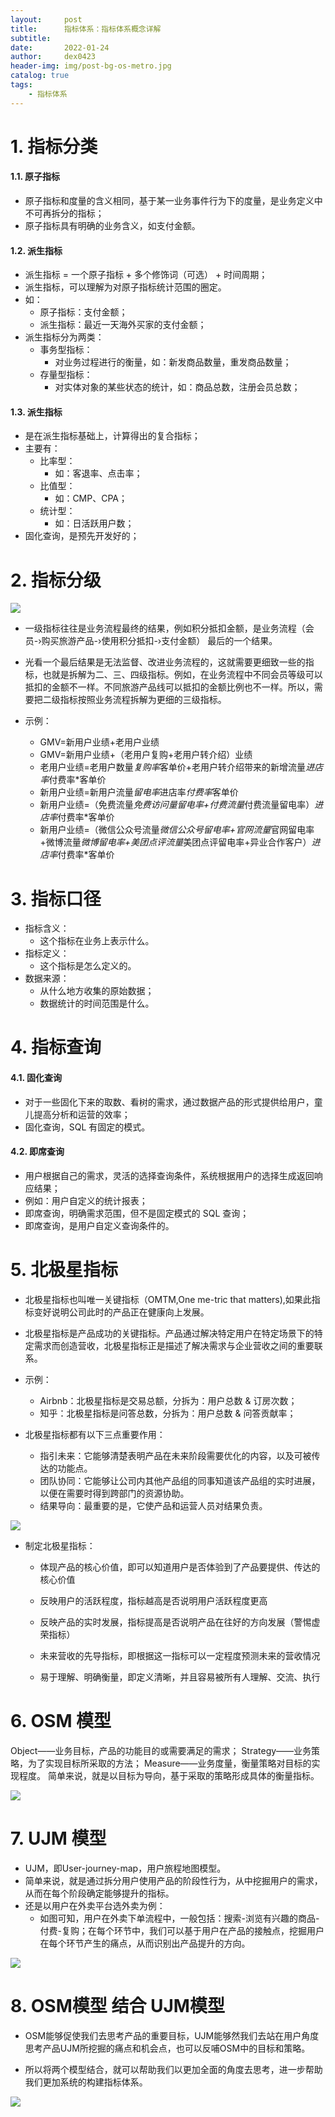 ```yaml
---
layout:     post
title:      指标体系：指标体系概念详解
subtitle:   
date:       2022-01-24
author:     dex0423
header-img: img/post-bg-os-metro.jpg
catalog: true
tags:
    - 指标体系
---
```



# 1. 指标分类

#### 1.1. 原子指标

- 原子指标和度量的含义相同，基于某一业务事件行为下的度量，是业务定义中不可再拆分的指标；
- 原子指标具有明确的业务含义，如支付金额。

#### 1.2. 派生指标

- 派生指标 = 一个原子指标 + 多个修饰词（可选） + 时间周期；
- 派生指标，可以理解为对原子指标统计范围的圈定。
- 如：    
    - 原子指标：支付金额；
    - 派生指标：最近一天海外买家的支付金额；
- 派生指标分为两类：
    - 事务型指标：
        - 对业务过程进行的衡量，如：新发商品数量，重发商品数量；
    - 存量型指标：
        - 对实体对象的某些状态的统计，如：商品总数，注册会员总数；

####  1.3. 派生指标

- 是在派生指标基础上，计算得出的复合指标；
- 主要有：
    - 比率型：
        - 如：客退率、点击率；
    - 比值型：
        - 如：CMP、CPA；
    - 统计型：
        - 如：日活跃用户数；
- 固化查询，是预先开发好的；

# 2. 指标分级

![]({{site.baseurl}}/img-post/指标体系-1.jpg)

- 一级指标往往是业务流程最终的结果，例如积分抵扣金额，是业务流程（会员-›购买旅游产品-›使用积分抵扣-›支付金额） 最后的一个结果。
- 光看一个最后结果是无法监督、改进业务流程的，这就需要更细致一些的指标，也就是拆解为二、三、四级指标。例如，在业务流程中不同会员等级可以抵扣的金额不一样。不同旅游产品线可以抵扣的金额比例也不一样。所以，需要把二级指标按照业务流程拆解为更细的三级指标。  

- 示例：
    - GMV=新用户业绩+老用户业绩
    - GMV=新用户业绩+（老用户复购+老用户转介绍）业绩
    - 老用户业绩=老用户数量*复购率*客单价+老用户转介绍带来的新增流量*进店率*付费率*客单价
    - 新用户业绩=新用户流量*留电率*进店率*付费率*客单价
    - 新用户业绩=（免费流量*免费访问量留电率+付费流量*付费流量留电率）*进店率*付费率*客单价
    - 新用户业绩=（微信公众号流量*微信公众号留电率+官网流量*官网留电率+微博流量*微博留电率+美团点评流量*美团点评留电率+异业合作客户）*进店率*付费率*客单价

# 3. 指标口径

- 指标含义：
    - 这个指标在业务上表示什么。
- 指标定义：
    - 这个指标是怎么定义的。
- 数据来源：
    - 从什么地方收集的原始数据；
    - 数据统计的时间范围是什么。

# 4. 指标查询

#### 4.1. 固化查询

- 对于一些固化下来的取数、看树的需求，通过数据产品的形式提供给用户，童儿提高分析和运营的效率；
- 固化查询，SQL 有固定的模式。

#### 4.2. 即席查询

- 用户根据自己的需求，灵活的选择查询条件，系统根据用户的选择生成返回响应结果；
- 例如：用户自定义的统计报表；
- 即席查询，明确需求范围，但不是固定模式的 SQL 查询；
- 即席查询，是用户自定义查询条件的。


# 5. 北极星指标

- 北极星指标也叫唯一关键指标（OMTM,One me-tric that matters),如果此指标变好说明公司此时的产品正在健康向上发展。
- 北极星指标是产品成功的关键指标。产品通过解决特定用户在特定场景下的特定需求而创造营收，北极星指标正是描述了解决需求与企业营收之间的重要联系。

- 示例：
    - Airbnb：北极星指标是交易总额，分拆为：用户总数 & 订房次数；
    - 知乎：北极星指标是问答总数，分拆为：用户总数 & 问答贡献率；

- 北极星指标都有以下三点重要作用：
    - 指引未来：它能够清楚表明产品在未来阶段需要优化的内容，以及可被传达的功能点。
    - 团队协同：它能够让公司内其他产品组的同事知道该产品组的实时进展，以便在需要时得到跨部门的资源协助。
    - 结果导向：最重要的是，它使产品和运营人员对结果负责。


![]({{site.baseurl}}/img-post/指标体系-1.jpg)

- 制定北极星指标：

    - 体现产品的核心价值，即可以知道用户是否体验到了产品要提供、传达的核心价值
    
    - 反映用户的活跃程度，指标越高是否说明用户活跃程度更高
    
    - 反映产品的实时发展，指标提高是否说明产品在往好的方向发展（警惕虚荣指标）
    
    - 未来营收的先导指标，即根据这一指标可以一定程度预测未来的营收情况
    
    - 易于理解、明确衡量，即定义清晰，并且容易被所有人理解、交流、执行

# 6. OSM 模型

Object——业务目标，产品的功能目的或需要满足的需求；
Strategy——业务策略，为了实现目标所采取的方法；
Measure——业务度量，衡量策略对目标的实现程度。
简单来说，就是以目标为导向，基于采取的策略形成具体的衡量指标。

![]({{site.baseurl}}/img-post/指标体系-2.jpg)

# 7. UJM 模型
     
- UJM，即User-journey-map，用户旅程地图模型。
- 简单来说，就是通过拆分用户使用产品的阶段性行为，从中挖掘用户的需求，从而在每个阶段确定能够提升的指标。
- 还是以用户在外卖平台选外卖为例：
    - 如图可知，用户在外卖下单流程中，一般包括：搜索-浏览有兴趣的商品-付费-复购；在每个环节中，我们可以基于用户在产品的接触点，挖掘用户在每个环节产生的痛点，从而识别出产品提升的方向。
    
![]({{site.baseurl}}/img-post/指标体系-3.jpg)
    
# 8. OSM模型 结合 UJM模型

- OSM能够促使我们去思考产品的重要目标，UJM能够然我们去站在用户角度思考产品UJM所挖掘的痛点和机会点，也可以反哺OSM中的目标和策略。

- 所以将两个模型结合，就可以帮助我们以更加全面的角度去思考，进一步帮助我们更加系统的构建指标体系。

![]({{site.baseurl}}/img-post/指标体系-4.jpg)
